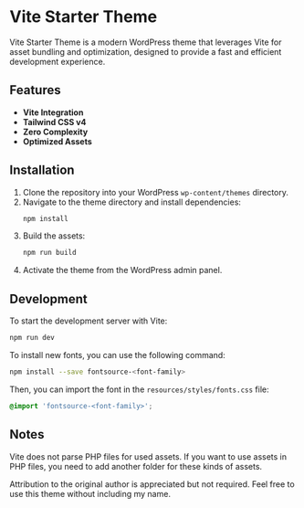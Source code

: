 # Vite Starter Theme

Vite Starter Theme is a modern WordPress theme that leverages Vite for asset bundling and optimization, designed to provide
a fast and efficient development experience.

## Features

- **Vite Integration**
- **Tailwind CSS v4**
- **Zero Complexity**
- **Optimized Assets**

## Installation

1. Clone the repository into your WordPress `wp-content/themes` directory.
2. Navigate to the theme directory and install dependencies:
    ```sh
    npm install
    ```
3. Build the assets:
    ```sh
    npm run build
    ```
4. Activate the theme from the WordPress admin panel.

## Development

To start the development server with Vite:

```sh
npm run dev
```

To install new fonts, you can use the following command:

```sh
npm install --save fontsource-<font-family>
```

Then, you can import the font in the `resources/styles/fonts.css` file:

```css
@import 'fontsource-<font-family>';
```

## Notes

Vite does not parse PHP files for used assets. If you want to use assets in PHP files, you need to add another folder
for these kinds of assets.

Attribution to the original author is appreciated but not required. Feel free to use this theme without including my
name.

